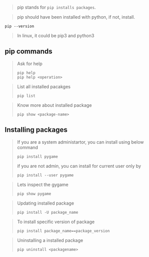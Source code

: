 >pip stands for ```pip installs packages```.

> pip should have been installed with python, if not, install.
```
pip --version
```
> In linux, it could be pip3 and python3    

## pip commands
>Ask for help
>``` 
>pip help
>pip help <operation>
>```

> List all installed pacakges
>```
>pip list
>```

> Know more about installed package
> ```
> pip show <package-name>
> ```

## Installing packages
>If you are a system administartor, you can install using below command
>```
>pip install pygame
>```
>if you are not admin, you can install for current user only by
>```
>pip install --user pygame
>```

>Lets inspect the gygame
>```
>pip show pygame
>```

>Updating installed package
>```
>pip install -U package_name
>```

>To install specific version of package
>```
>pip install package_name==package_version
>```

>Uninstalling a installed package
>```
>pip uninstall <packagename>
>```
